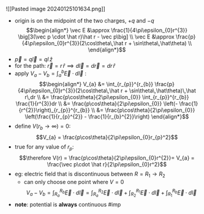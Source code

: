 ![[Pasted image 20240125101634.png]]
- origin is on the midpoint of the two charges, $+q$ and $-q$
$$\begin{align*}
	\vec E &\approx \frac{1}{4\pi\epsilon_{0}r^{3}} \big[3(\vec p \cdot \hat r)\hat r - \vec p\big] \\
	\vec E &\approx \frac{p}{4\pi\epsilon_{0}r^{3}}(2\cos\theta\,\hat r + \sin\theta\,\hat\theta) \\
\end{align*}$$
- $\vec p = q\vec l = ql\,\hat z$
- for the path: ${} \vec r = r\,\hat r \implies d\vec l = d\vec r = dr\,\hat r$
- apply $V_{a}-V_{b} = \int_{a}^{b}\vec E \cdot d\vec l$ : $$\begin{align*}
	V_{a} &= \int_{r_{p}}^{r_{b}} \frac{p}{4\pi\epsilon_{0}r^{3}}(2\cos\theta\,\hat r + \sin\theta\,\hat\theta)\,\hat r\,dr \\
	&= \frac{p\cos\theta}{2\pi\epsilon_{0}} \int_{r_{p}}^{r_{b}} \frac{1}{r^{3}}dr \\
	&= \frac{p\cos\theta}{2\pi\epsilon_{0}} \left(- \frac{1}{r^{2}}\right)_{r_{p}}^{r_{b}} \\
	&= \frac{p\cos\theta}{2\pi\epsilon_{0}} \left(\frac{1}{r_{p}^{2}} - \frac{1}{r_{b}^{2}}\right)
\end{align*}$$
- define $V(r_{b}\to\infty) = 0:$ $$V_{a} = \frac{p\cos\theta}{2\pi\epsilon_{0}r_{p}^2}$$
- true for any value of $r_{p}:$ $$\therefore V(r) = \frac{p\cos\theta}{2\pi\epsilon_{0}r^{2}}= V_{a} = \frac{\vec p\cdot \hat r}{2\pi\epsilon_{0}r^2}$$
- eg: electric field that is discontinuous between $R = R_{1}\to R_{2}$
	- can only choose one point where $V=0$
	$$V_{a}-V_{b} = \int_{R_{a}}^{R_{b}} \vec E\cdot d\vec l = \int_{R_{a}}^{R_{2}} \vec E\cdot d\vec l + \int_{R_{2}}^{R_{1}} \vec E\cdot d\vec l + \int_{R_{1}}^{R_{b}} \vec E\cdot d\vec l$$
- **note**: potential is **always** continuous #imp 
